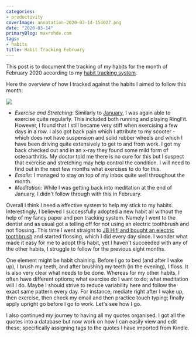 ```yaml
---
categories:
- productivity
coverImage: annotation-2020-03-14-154027.png
date: "2020-03-14"
primaryBlog: maxrohde.com
tags:
- habits
title: Habit Tracking February
---
```


This post is to document the tracking of my habits for the month of February 2020 according to my [habit tracking system](https://maxrohde.com/2019/08/03/simple-habit-tracking-system/).

Here the overview of how I tracked against the habits I aimed to follow this month:

![](https://spearoflight.files.wordpress.com/2020/03/img_3038.jpg?w=1024)

- _Exercise and Stretching_: Similarly to [January](https://maxrohde.com/2020/02/03/habit-tracking-january/), I was again able to exercise quite regularly. This included both running and playing RingFit. However, I found that I still became very stiff when exercising a few days in a row. I also got back pain which I attribute to my scooter - which does not have suspension and solid rubber wheels and which I have been driving quite extensively to get to and from work. I got my back checked out and in an x-ray they found some mild form of osteoarthritis. My doctor told me there is no cure for this but I suspect that exercise and stretching may help control the condition. I will need to find out in the next few months what exercises to do for this.
- _Emails_: I managed to stay on top of my inbox quite well throughout the month.
- _Meditation_: While I was getting back into meditation at the end of January, I didn't follow through with this in February.

Overall I think I need a effective system to help my stick to my habits. Interestingly, I believed I successfully adopted a new habit all without the help of my fancy paper and pen tracking system. Namely I went to the dentist and as usual got a telling off for not using an electric toothbrush and not flossing. This time I went straight to [JB Hifi and bought an electric toothbrush](https://www.jbhifi.com.au/products/oral-b-vitality-power-brush-precision-clean) and started flossing, which I did every day since. I wonder what made it easy for me to adopt this habit, yet I haven't succeeded with any of the other habits, I struggle to follow for the previous eight months.

One element might be habit chaining. Before I go to bed (and after I wake up), I brush my teeth, and after brushing my teeth (in the evening), I floss. It is also very clear what needs to be done. Whereas for my other habits, I often have different options; what exercise do I want to do; what meditation will I do. Maybe I should strive to reduce variability here and follow the exact same pattern every day. For instance, mediate right after I wake up, then exercise, then check my email and then practice touch typing; finally apply upright go before I go to work. Let's see how I go.

I also continued my journey to having all my quotes organised. I got all the quotes into a database but now work on how I can easily view and edit these; specifically assigning tags to the quotes I have imported from Kindle.
